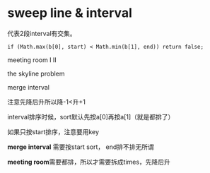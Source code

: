 # sweep line & interval

代表2段interval有交集。

```text
if (Math.max(b[0], start) < Math.min(b[1], end)) return false;
```

meeting room I II

the skyline problem

merge interval

注意先降后升所以降-1&lt;升+1

interval排序时候，sort默认先按a\[0\]再按a\[1\]（就是都排了）

如果只按start排序，注意要用key

**merge interval** 需要按start sort， end排不排无所谓

**meeting room**需要都排，所以才需要拆成times，先降后升

